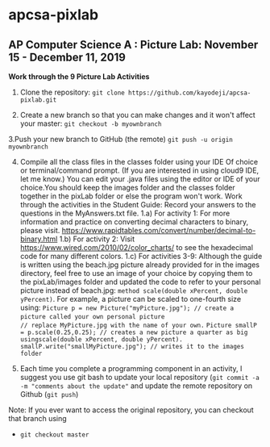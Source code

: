 # apcsa-pixlab
## AP Computer Science A : Picture Lab: November 15 - December 11, 2019 ##

**Work through the 9 Picture Lab Activities** 
1. Clone the repository: `git clone https://github.com/kayodeji/apcsa-pixlab.git`

2. Create a new branch so that you can make changes and it won't affect your master: 
            `git checkout -b myownbranch`
             
3.Push your new branch to GitHub (the remote)
             `git push -u origin myownbranch`
             
4.  Compile all the class files in the classes folder using your IDE Of choice or terminal/command prompt. (If you are interested in using cloud9 IDE, let me know.) You can edit your .java files using the editor or IDE of your choice.You should keep the images folder and the classes folder together in the pixLab folder or else the program won't work. Work through the activities in the Student Guide: Record your answers to the questions in the MyAnswers.txt file. 
    1.a) For activity 1: For more information and practice on converting decimal characters to binary, please visit. 
                        https://www.rapidtables.com/convert/number/decimal-to-binary.html
    1.b) For activity 2: Visit https://www.wired.com/2010/02/color_charts/ to see the hexadecimal code for many different colors.
    1.c) For activities 3-9: Although the guide is written  using the beach.jpg picture already provided for in the images directory, feel free to use an image of your choice by copying them to the pixLab/images folder and updated the code to refer to your personal picture instead of beach.jpg: 
  `method scale(double xPercent, double yPercent)`. For example, a picture can be scaled to one-fourth size using:
    `Picture p = new Picture("myPicture.jpg"); // create a picture called your own personal picture`
  `                                        // replace MyPicture.jpg with the name of your own.`
    `Picture smallP = p.scale(0.25,0.25); // creates a new picture a quarter as big usingscale(double xPercent, double yPercent). `
    `smallP.write("smallMyPicture.jpg"); // writes it to the images folder`
    
5. Each time you complete a programming component in an activity, I suggest you use git bash to 
        update your local repository (`git commit -a -m "comments about the update"` 
        and update the remote repository on Github (`git push`)


Note: If you ever want to access the original repository, you can checkout that branch using 
  - `git checkout master`
  
